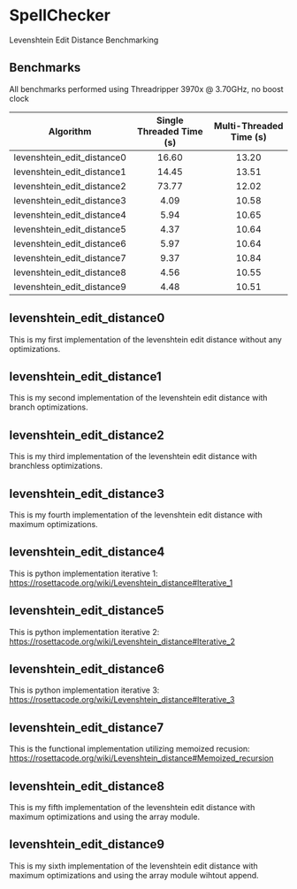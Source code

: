 # SpellChecker
Levenshtein Edit Distance Benchmarking

## Benchmarks

All benchmarks performed using Threadripper 3970x @ 3.70GHz, no boost clock

| Algorithm | Single Threaded Time (s) | Multi-Threaded Time (s) |
| :-------: | :----------------------: | :---------------------: |
| levenshtein_edit_distance0 |  16.60 |  13.20 |
| levenshtein_edit_distance1 |  14.45 |  13.51 |
| levenshtein_edit_distance2 |  73.77 |  12.02 |
| levenshtein_edit_distance3 |   4.09 |  10.58 |
| levenshtein_edit_distance4 |   5.94 |  10.65 |
| levenshtein_edit_distance5 |   4.37 |  10.64 |
| levenshtein_edit_distance6 |   5.97 |  10.64 |
| levenshtein_edit_distance7 |   9.37 |  10.84 |
| levenshtein_edit_distance8 |   4.56 |  10.55 |
| levenshtein_edit_distance9 |   4.48 |  10.51 |


## levenshtein_edit_distance0
This is my first implementation of the levenshtein edit distance without any optimizations.


## levenshtein_edit_distance1
This is my second implementation of the levenshtein edit distance with branch optimizations.


## levenshtein_edit_distance2
This is my third implementation of the levenshtein edit distance with branchless optimizations.


## levenshtein_edit_distance3
This is my fourth implementation of the levenshtein edit distance with maximum optimizations.


## levenshtein_edit_distance4
This is python implementation iterative 1: https://rosettacode.org/wiki/Levenshtein_distance#Iterative_1


## levenshtein_edit_distance5
This is python implementation iterative 2: https://rosettacode.org/wiki/Levenshtein_distance#Iterative_2


## levenshtein_edit_distance6
This is python implementation iterative 3: https://rosettacode.org/wiki/Levenshtein_distance#Iterative_3


## levenshtein_edit_distance7
This is the functional implementation utilizing memoized recusion: https://rosettacode.org/wiki/Levenshtein_distance#Memoized_recursion

## levenshtein_edit_distance8
This is my fifth implementation of the levenshtein edit distance with maximum optimizations and using the array module.

## levenshtein_edit_distance9
This is my sixth implementation of the levenshtein edit distance with maximum optimizations and using the array module wihtout append.